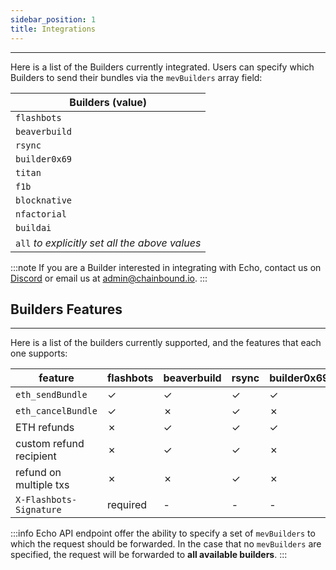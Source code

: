 ```yaml
---
sidebar_position: 1
title: Integrations
---
```


---

Here is a list of the Builders currently integrated.
Users can specify which Builders to send their bundles via the `mevBuilders` array field:

| **Builders (value)**                           |
| ---------------------------------------------- |
| `flashbots`                                    |
| `beaverbuild`                                  |
| `rsync`                                        |
| `builder0x69`                                  |
| `titan`                                        |
| `f1b`                                          |
| `blocknative`                                  |
| `nfactorial`                                   |
| `buildai`                                      |
| `all` _to explicitly set all the above values_ |

:::note
If you are a Builder interested in integrating with Echo,
contact us on [Discord](https://discord.gg/J4KNdeCYGX) or email us at admin@chainbound.io.
:::

## Builders Features

---

Here is a list of the builders currently supported, and the features that each one supports:

| **feature**             | **flashbots** | **beaverbuild** | **rsync** | **builder0x69** | **titan** | **f1b** | **blocknative** | **nfactorial** | **buildai** |
| ----------------------- | ------------- | --------------- | --------- | --------------- | --------- | ------- | --------------- | -------------- | ----------- |
| `eth_sendBundle`        | ✓             | ✓               | ✓         | ✓               | ✓         | ✓       | ✓               | ✓              | ✓           |
| `eth_cancelBundle`      | ✓             | ✗               | ✓         | ✗               | ✓         | ✓       | ✓               | ✓              | ✗           |
| ETH refunds             | ✗             | ✓               | ✓         | ✓               | ✓         | ✓       | ✓               | ✗              | ✗           |
| custom refund recipient | ✗             | ✓               | ✓         | ✗               | ✓         | ✓       | ✓               | ✗              | ✗           |
| refund on multiple txs  | ✗             | ✗               | ✓         | ✗               | ✗         | ✗       | ✗               | ✗              | ✗           |
| `X-Flashbots-Signature` | required      | -               | -         | -               | optional  | -       | required        | optional       | optional    |

:::info
Echo API endpoint offer the ability to specify a set of `mevBuilders` to which the request should be forwarded.
In the case that no `mevBuilders` are specified, the request will be forwarded to **all available builders**.
:::
